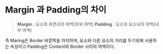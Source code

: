 # Margin 과 Padding의 차이

> **Margin** : 요소와 화면과의 여백(외부 여백)
> **Padding** : 요소와 요소내의 여백(내부 여백)

즉 Maring은 Border 바깥쪽을 차지하며, 요소와 다른 요소의 거리를 두기위해 사용하는 속성이고 Padding은 Content와 Border 사이의 여백이다.
